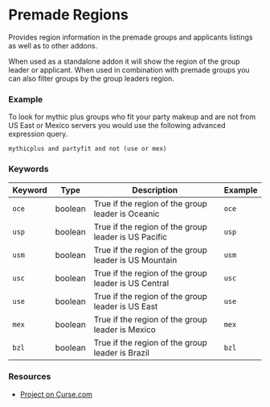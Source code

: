 # Premade Regions

Provides region information in the premade groups and applicants listings as well as to other addons.

When used as a standalone addon it will show the region of the group leader or applicant.  When used in combination with premade groups you can also filter groups by the group leaders region.

<h3>Example</h3>

To look for mythic plus groups who fit your party makeup and are not from US East or Mexico servers you would use the following advanced expression query.

<code>mythicplus and partyfit and not (use or mex)</code>

<h3>Keywords</h3>

<table>
  <thead>
    <tr>
      <th>Keyword</th>
      <th>Type</th>
      <th>Description</th>
      <th>Example</th>
    </tr>
  </thead>
  <tbody>
    <tr>
      <td><code>oce</code></td>
      <td>boolean</td>
      <td>True if the region of the group leader is Oceanic</td>
      <td><code>oce</code></td>
    </tr>
    <tr>
      <td><code>usp</code></td>
      <td>boolean</td>
      <td>True if the region of the group leader is US Pacific</td>
      <td><code>usp</code></td>
    </tr>
    <tr>
      <td><code>usm</code></td>
      <td>boolean</td>
      <td>True if the region of the group leader is US Mountain</td>
      <td><code>usm</code></td>
    </tr>
    <tr>
      <td><code>usc</code></td>
      <td>boolean</td>
      <td>True if the region of the group leader is US Central</td>
      <td><code>usc</code></td>
    </tr>
    <tr>
      <td><code>use</code></td>
      <td>boolean</td>
      <td>True if the region of the group leader is US East</td>
      <td><code>use</code></td>
    </tr>
    <tr>
      <td><code>mex</code></td>
      <td>boolean</td>
      <td>True if the region of the group leader is Mexico</td>
      <td><code>mex</code></td>
    </tr>
    <tr>
      <td><code>bzl</code></td>
      <td>boolean</td>
      <td>True if the region of the group leader is Brazil</td>
      <td><code>bzl</code></td>
    </tr>    
  </tbody>
</table>

<h3>Resources</h3>
<ul>
  <li><a href="https://mods.curse.com/addons/wow/premade-regions" rel="nofollow">Project on Curse.com</a></li>
</ul>
